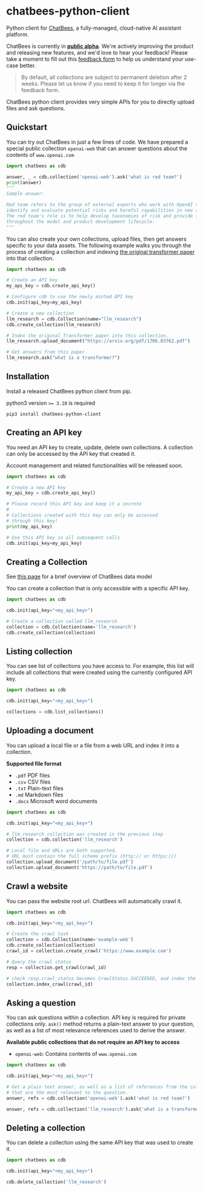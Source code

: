 # chatbees-python-client
Python client for [ChatBees](http://chatbees.ai), a fully-managed, 
cloud-native AI assistant platform.

ChatBees is currently in <ins>**public alpha**</ins>. We're actively improving 
the product and releasing new features, and we'd love to hear your feedback! 
Please take a moment to fill out this [feedback form](https://forms.gle/pif6Vx2LqPjW5v4w5) to help us understand your use-case better.

> By default, all collections are subject to permanent deletion after 2 weeks. Please let us know if you need to keep it for longer via the feedback form.

ChatBees python client provides very simple APIs for you to directly upload files and ask questions.


## Quickstart

You can try out ChatBees in just a few lines of code. We have 
prepared a special public collection ```openai-web``` that can answer 
questions about the contents of ```www.openai.com``` 
```python
import chatbees as cdb

answer, _ = cdb.collection('openai-web').ask('what is red team?')
print(answer)
"""
Sample answer:

Red team refers to the group of external experts who work with OpenAI to
identify and evaluate potential risks and harmful capabilities in new systems.
The red team's role is to help develop taxonomies of risk and provide input
throughout the model and product development lifecycle.
"""

```
You can also create your own collections, upload files, then get answers 
specific to your data assets. The following example walks you through the 
process of creating a collection and indexing [the original transformer paper](https://arxiv.org/abs/1706.03762) into that collection.

```python
import chatbees as cdb

# Create an API key
my_api_key = cdb.create_api_key()

# Configure cdb to use the newly minted API key
cdb.init(api_key=my_api_key)

# Create a new collection
llm_research = cdb.Collection(name="llm_research")
cdb.create_collection(llm_research)

# Index the original Transformer paper into this collection.
llm_research.upload_document("https://arxiv.org/pdf/1706.03762.pdf")

# Get answers from this paper
llm_research.ask("what is a transformer?")

```

## Installation

Install a released ChatBees python client from pip.

python3 version ```>= 3.10``` is required

```shell
pip3 install chatbees-python-client
```

## Creating an API key
You need an API key to create, update, delete own collections. A collection 
can only be accessed by the API key that created it.

Account management and related functionalities will be released soon.

```python
import chatbees as cdb

# Create a new API key
my_api_key = cdb.create_api_key()

# Please record this API key and keep it a secrete
#
# Collections created with this key can only be accessed
# through this key!
print(my_api_key)

# Use this API key in all subsequent calls
cdb.init(api_key=my_api_key)
```

## Creating a Collection
See [this page](https://www.chatbees.com/guides.html) for a brief overview of ChatBees data model 

You can create a collection that is only accessible with a specific API key.

```python
import chatbees as cdb

cdb.init(api_key="<my_api_key>")

# Create a collection called llm_research
collection = cdb.Collection(name='llm_research')
cdb.create_collection(collection)
```

## Listing collection
You can see list of collections you have access to. For example, this list 
will include all collections that were created using the currently configured 
API key.

```python
import chatbees as cdb

cdb.init(api_key="<my_api_key>")

collections = cdb.list_collections()
```


## Uploading a document
You can upload a local file or a file from a web URL and index it into a 
collection.

**Supported file format**
- ```.pdf``` PDF files
- ```.csv``` CSV files
- ```.txt``` Plain-text files
- ```.md```  Markdown files
- ```.docx``` Microsoft word documents

```python
import chatbees as cdb

cdb.init(api_key="<my_api_key>")

# llm_research collection was created in the previous step
collection = cdb.collection('llm_research')

# Local file and URLs are both supported.
# URL must contain the full scheme prefix (http:// or https://)
collection.upload_document('/path/to/file.pdf')
collection.upload_document('https://path/to/file.pdf')
```

## Crawl a website
You can pass the website root url. ChatBees will automatically crawl it.

```python
import chatbees as cdb

cdb.init(api_key="<my_api_key>")

# Create the crawl task
collection = cdb.Collection(name='example-web')
cdb.create_collection(collection)
crawl_id = collection.create_crawl('https://www.example.com')

# Query the crawl status
resp = collection.get_crawl(crawl_id)

# check resp.crawl_status becomes CrawlStatus.SUCCEEDED, and index the pages
collection.index_crawl(crawl_id)
```

## Asking a question
You can ask questions within a collection. API key is required for private
collections only. ```ask()``` method returns a plain-text answer to 
your question, as well as a list of most relevance references used to derive 
the answer. 

**Available public collections that do not require an API key to access**
- ```openai-web```: Contains contents of ```www.openai.com```

```python
import chatbees as cdb

cdb.init(api_key="<my_api_key>")

# Get a plain text answer, as well as a list of references from the collection
# that are the most relevant to the question.
answer, refs = cdb.collection('openai-web').ask('what is red team?')

answer, refs = cdb.collection('llm_research').ask('what is a transformer?')
```

## Deleting a collection
You can delete a collection using the same API key that was used to create it.

```python
import chatbees as cdb

cdb.init(api_key="<my_api_key>")

cdb.delete_collection('llm_research')
```
